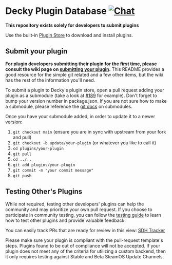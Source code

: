 # Decky Plugin Database [![Chat](https://img.shields.io/badge/chat-on%20discord-7289da.svg)](https://deckbrew.xyz/discord)

**This repository exists solely for developers to submit plugins**

Use the built-in [Plugin Store](https://wiki.deckbrew.xyz/en/user-guide/plugin-store) to download and install plugins.

## Submit your plugin

**For plugin developers submitting their plugin for the first time, please consult the wiki page on [submitting your plugin](https://wiki.deckbrew.xyz/en/plugin-dev/submitting-plugins).**
This README provides a good resource for the simple git related and a few other items, but the wiki has the rest of the information you'll need.

To submit a plugin to Decky's plugin store, open a pull request adding your plugin as a submodule (take a look at [#189](https://github.com/SteamDeckHomebrew/decky-plugin-database/pull/189) for example).
Don't forget to bump your version number in package.json.
If you are not sure how to make a submodule, please reference the [git docs](https://git-scm.com/book/en/v2/Git-Tools-Submodules) on submodules.

Once you have your submodule added, in order to update it to a newer version:

1. `git checkout main` (ensure you are in sync with upstream from your fork and pull)
2. `git checkout -b update/your-plugin` (or whatever you like to call it)
3. `cd plugins/your-plugin`
4. `git pull`
5. `cd ../..`
6. `git add plugins/your-plugin`
7. `git commit -m "your commit message"`
8. `git push`

## Testing Other's Plugins

While not required, testing other developers' plugins can help the community and may prioritize your own pull request. If you choose to participate in community testing, you can follow the [testing guide](https://wiki.deckbrew.xyz/user-guide/testing) to learn how to test other plugins and provide valuable feedback.

You can easily track PRs that are ready for review in this view: [SDH Tracker](https://github.com/orgs/SteamDeckHomebrew/projects/9/views/11)

Please make sure your plugin is compliant with the pull-request template's steps.
Plugins found to be out of compliance will not be accepted.
If your plugin does not meet any of the criteria for utilizing a custom backend, then it only requires testing against Stable and Beta SteamOS Update Channels.
